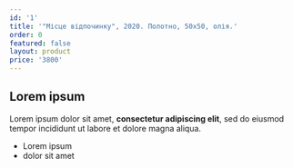 ```yaml
---
id: '1'
title: '"Місце відпочинку", 2020. Полотно, 50х50, олія.'
order: 0
featured: false
layout: product
price: '3800'
---
```

## Lorem ipsum

Lorem ipsum dolor sit amet, **consectetur adipiscing elit**, sed do eiusmod tempor incididunt ut labore et dolore magna aliqua.

- Lorem ipsum
- dolor sit amet